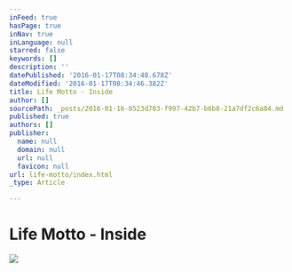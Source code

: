 ```yaml
---
inFeed: true
hasPage: true
inNav: true
inLanguage: null
starred: false
keywords: []
description: ''
datePublished: '2016-01-17T08:34:48.678Z'
dateModified: '2016-01-17T08:34:46.382Z'
title: Life Motto - Inside
author: []
sourcePath: _posts/2016-01-16-0523d703-f997-42b7-b6b8-21a7df2c6a84.md
published: true
authors: []
publisher:
  name: null
  domain: null
  url: null
  favicon: null
url: life-motto/index.html
_type: Article

---
```

# Life Motto - Inside
![](https://s3-us-west-2.amazonaws.com/the-grid-img/p/d7870157f601022986227654acc077c2f263b034.jpg)

#